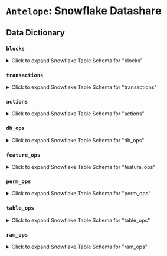 # `Antelope`: Snowflake Datashare

## Data Dictionary

### `blocks`

<details>
<summary>Click to expand Snowflake Table Schema for "blocks"</summary>

| Column Name                         | Data Type           | Description                                                                   |
| ----------------------------------- | ------------------- | ----------------------------------------------------------------------------- |
| time                                | TIMESTAMP_NTZ(3)    | Timestamp indicating when this block was created                              |
| number                              | NUMBER(38,0)        | Sequential number of the block in the blockchain                              |
| date                                | DATE                | Calendar date associated with the block                                       |
| hash                                | VARCHAR             | Unique identifier (hash) of the block                                         |
| parent_hash                         | VARCHAR             | Hash of the parent block, linking this block to its predecessor               |
| producer                            | VARCHAR             | Name of the producer responsible for creating this block                      |
| confirmed                           | NUMBER(10,0)        | Number of confirmations for this block                                        |
| schedule_version                    | NUMBER(10,0)        | Version of the block producer schedule in effect                              |
| version                             | NUMBER(10,0)        | Version of the block as defined by the protocol                               |
| producer_signature                  | VARCHAR             | Signature of the producer who created this block                              |
| dpos_proposed_irreversible_blocknum | NUMBER(10,0)        | Last block number proposed as irreversible by delegated proof of stake (DPoS) |
| dpos_irreversible_blocknum          | NUMBER(10,0)        | Last block number considered irreversible by DPoS consensus                   |
| transaction_mroot                   | VARCHAR             | Merkle root of all transactions in this block                                 |
| action_mroot                        | VARCHAR             | Merkle root of all actions in this block                                      |
| blockroot_merkle_active_nodes       | ARRAY<VARCHAR>      | List of active nodes in the blockroot Merkle tree                             |
| blockroot_merkle_node_count         | NUMBER(10,0)        | Number of nodes in the blockroot Merkle tree                                  |
| action_mroot_savanna                | VARCHAR             | Secondary Merkle root for actions, specific to the "Savanna" protocol         |
| block_signing_key                   | VARCHAR             | Block signing key used by the producer                                        |
| confirm_count                       | ARRAY<NUMBER(10,0)> | Count of confirmations received from other producers for this block           |
| size                                | NUMBER(38,0)        | Size of the block in bytes                                                    |
| total_transactions                  | NUMBER(38,0)        | Total number of transactions included in this block                           |
| successful_transactions             | NUMBER(38,0)        | Number of successfully processed transactions in this block                   |
| failed_transactions                 | NUMBER(38,0)        | Number of failed transactions in this block                                   |
| total_actions                       | NUMBER(38,0)        | Total number of actions included in this block                                |
| total_db_ops                        | NUMBER(38,0)        | Total number of database operations executed in this block                    |

</details>


### `transactions`

<details>
<summary>Click to expand Snowflake Table Schema for "transactions"</summary>


| Column Name              | Data Type           | Description                                                                  |
| ------------------------ | ------------------- | ---------------------------------------------------------------------------- |
| block_time               | TIMESTAMP_NTZ(3)    | Timestamp indicating when the block containing this transaction was created  |
| block_number             | NUMBER(38,0)        | Sequential number of the block in the blockchain containing this transaction |
| block_hash               | VARCHAR             | Unique identifier (hash) of the block containing this transaction            |
| block_date               | DATE                | Calendar date associated with the block containing this transaction          |
| hash                     | VARCHAR             | Unique identifier (hash) of the transaction                                  |
| index                    | NUMBER(38,0)        | Index of the transaction within the block                                    |
| elapsed                  | NUMBER(38,0)        | Time elapsed during the execution of the transaction in microseconds         |
| net_usage                | NUMBER(38,0)        | Net bandwidth usage of the transaction in bytes                              |
| scheduled                | BOOLEAN             | Indicates whether the transaction was scheduled or not                       |
| cpu_usage_micro_seconds  | NUMBER(10,0)        | CPU time used by the transaction in microseconds                             |
| net_usage_words          | NUMBER(10,0)        | Net bandwidth usage of the transaction in 64-bit words                       |
| status                   | VARCHAR             | Status of the transaction as a string                                        |
| status_code              | NUMBER(10,0)        | Numeric code representing the status of the transaction                      |
| success                  | BOOLEAN             | Indicates whether the transaction was successfully executed                  |
| transaction_mroot        | VARCHAR             | Merkle root of the transaction                                               |
| creator_action_indexes   | ARRAY<NUMBER(10,0)> | List of indexes for actions created by this transaction                      |
| execution_action_indexes | ARRAY<NUMBER(10,0)> | List of indexes for actions executed by this transaction                     |

</details>

### `actions`

<details>
<summary>Click to expand Snowflake Table Schema for "actions"</summary>

| Column Name                                | Data Type           | Description                                                                   |
| ------------------------------------------ | ------------------- | ----------------------------------------------------------------------------- |
| block_time                                 | TIMESTAMP_NTZ(3)    | Timestamp indicating when the block containing this action was created        |
| block_number                               | NUMBER(38,0)        | Sequential number of the block in the blockchain containing this action       |
| block_hash                                 | VARCHAR             | Unique identifier (hash) of the block containing this action                  |
| block_date                                 | DATE                | Calendar date associated with the block containing this action                |
| tx_hash                                    | VARCHAR             | Unique identifier (hash) of the transaction containing this action            |
| tx_success                                 | BOOLEAN             | Indicates whether the transaction containing this action was successful       |
| abi_sequence                               | NUMBER(38,0)        | Sequence number of the ABI (Application Binary Interface)                     |
| code_sequence                              | NUMBER(38,0)        | Sequence number of the code associated with this action                       |
| digest                                     | VARCHAR             | Digest hash of the action receipt                                             |
| global_sequence                            | NUMBER(38,0)        | Global sequence number for the action across the blockchain                   |
| receipt_receiver                           | VARCHAR             | Account name that received the action                                         |
| recv_sequence                              | NUMBER(38,0)        | Sequence number of the received action for the receiver                       |
| auth_sequence                              | ARRAY<NUMBER(38,0)> | Sequence numbers for each authorizer of the action                            |
| auth_sequence_account_name                 | ARRAY<VARCHAR>      | Account names of the authorizers corresponding to `auth_sequence`             |
| account                                    | VARCHAR             | Name of the account that performed the action                                 |
| name                                       | VARCHAR             | Name of the action (eg, "transfer")                                           |
| json_data                                  | VARCHAR             | JSON representation of the action's data                                      |
| raw_data                                   | VARCHAR             | Raw hex representation of the action's data                                   |
| index                                      | NUMBER(10,0)        | Index of the action within the transaction                                    |
| action_ordinal                             | NUMBER(10,0)        | Ordinal position of the action within the transaction                         |
| receiver                                   | VARCHAR             | Account name that received the action                                         |
| context_free                               | BOOLEAN             | Indicates whether the action is context-free (does not require authorization) |
| elapsed                                    | NUMBER(38,0)        | Time elapsed during the execution of the action in microseconds               |
| console                                    | VARCHAR             | Console output produced by the action during execution                        |
| raw_return_value                           | VARCHAR             | Raw representation of the action's return value                               |
| json_return_value                          | VARCHAR             | JSON representation of the action's return value                              |
| creator_action_ordinal                     | NUMBER(10,0)        | Ordinal position of the action that created this action, if applicable        |
| closest_unnotified_ancestor_action_ordinal | NUMBER(10,0)        | Ordinal position of the closest ancestor action not notified by this action   |
| action_mroot                               | VARCHAR             | Merkle root of the actions in this block                                      |
| account_ram_deltas_account                 | ARRAY<VARCHAR>      | Account names associated with RAM deltas for this action                      |
| account_ram_deltas                         | ARRAY<NUMBER(38,0)> | Amounts of RAM (in bytes) added or removed for each account                   |

</details>

### `db_ops`

<details>
<summary>Click to expand Snowflake Table Schema for "db_ops"</summary>

| Column Name    | Data Type        | Description                                                                        |
| -------------- | ---------------- | ---------------------------------------------------------------------------------- |
| block_time     | TIMESTAMP_NTZ(3) | Timestamp indicating when the block containing this database operation was created |
| block_number   | NUMBER(38,0)     | Sequential number of the block in the blockchain containing this operation         |
| block_hash     | VARCHAR          | Unique identifier (hash) of the block containing this operation                    |
| block_date     | DATE             | Calendar date associated with the block containing this operation                  |
| tx_hash        | VARCHAR          | Unique identifier (hash) of the transaction containing this operation              |
| tx_success     | BOOLEAN          | Indicates whether the transaction containing this operation was successful         |
| action_index   | NUMBER(10,0)     | Index of the action within the transaction associated with this operation          |
| index          | NUMBER(10,0)     | Index of this database operation within the action                                 |
| operation      | VARCHAR          | Type of database operation (eg, "insert", "update", "delete")                      |
| operation_code | NUMBER(10,0)     | Numeric code representing the type of database operation                           |
| code           | VARCHAR          | Code or contract namespace associated with this database operation                 |
| scope          | VARCHAR          | Scope of the database operation, specifying the namespace or partition affected    |
| table_name     | VARCHAR          | Name of the database table affected by this operation                              |
| primary_key    | VARCHAR          | Primary key of the record affected by this operation                               |
| old_payer      | VARCHAR          | Name of the payer responsible for RAM costs before the operation                   |
| new_payer      | VARCHAR          | Name of the payer responsible for RAM costs after the operation                    |
| old_data       | VARCHAR          | Raw data before the operation                                                      |
| new_data       | VARCHAR          | Raw data after the operation                                                       |
| old_data_json  | VARCHAR          | JSON representation of the data before the operation                               |
| new_data_json  | VARCHAR          | JSON representation of the data after the operation                                |

</details>

### `feature_ops`

<details>
<summary>Click to expand Snowflake Table Schema for "feature_ops"</summary>

| Column Name           | Data Type        | Description                                                                       |
| --------------------- | ---------------- | --------------------------------------------------------------------------------- |
| block_time            | TIMESTAMP_NTZ(3) | Timestamp indicating when the block containing this feature operation was created |
| block_number          | NUMBER(38,0)     | Sequential number of the block in the blockchain containing this operation        |
| block_hash            | VARCHAR          | Unique identifier (hash) of the block containing this operation                   |
| block_date            | DATE             | Calendar date associated with the block containing this operation                 |
| tx_hash               | VARCHAR          | Unique identifier (hash) of the transaction containing this operation             |
| tx_success            | BOOLEAN          | Indicates whether the transaction containing this operation was successful        |
| action_index          | NUMBER(10,0)     | Index of the action within the transaction associated with this operation         |
| feature_digest        | VARCHAR          | Digest hash representing the feature being operated on                            |
| kind                  | VARCHAR          | Type or kind of feature operation (eg, "activate", "deactivate")                  |
| description_digest    | VARCHAR          | Digest hash for the description of the feature being operated on                  |
| protocol_feature_type | VARCHAR          | Type of protocol feature associated with this operation (eg, "consensus")         |

</details>

### `perm_ops`

<details>
<summary>Click to expand Snowflake Table Schema for "perm_ops"</summary>

| Column Name     | Data Type           | Description                                                                          |
| --------------- | ------------------- | ------------------------------------------------------------------------------------ |
| block_time      | TIMESTAMP_NTZ(3)    | Timestamp indicating when the block containing this permission operation was created |
| block_number    | NUMBER(38,0)        | Sequential number of the block in the blockchain containing this operation           |
| block_hash      | VARCHAR             | Unique identifier (hash) of the block containing this operation                      |
| block_date      | DATE                | Calendar date associated with the block containing this operation                    |
| tx_hash         | VARCHAR             | Unique identifier (hash) of the transaction containing this operation                |
| tx_success      | BOOLEAN             | Indicates whether the transaction containing this operation was successful           |
| action_index    | NUMBER(10,0)        | Index of the action within the transaction associated with this operation            |
| operation       | VARCHAR             | Type of permission operation (eg, "create", "update", "delete")                      |
| operation_code  | NUMBER(10,0)        | Numeric code representing the type of permission operation                           |
| id              | NUMBER(38,0)        | Unique identifier for the permission record being operated on                        |
| parent_id       | NUMBER(38,0)        | Identifier of the parent permission, if applicable                                   |
| owner           | VARCHAR             | Account name that owns the permission                                                |
| name            | VARCHAR             | Name of the permission (eg, "active", "owner")                                       |
| threshold       | NUMBER(10,0)        | Threshold required for actions under this permission to execute                      |
| accounts        | ARRAY<VARCHAR>      | List of account names associated with this permission                                |
| accounts_weight | ARRAY<NUMBER(10,0)> | List of weights assigned to the accounts under this permission                       |
| keys_public_key | ARRAY<VARCHAR>      | List of public keys associated with this permission                                  |
| keys_weight     | ARRAY<NUMBER(10,0)> | List of weights assigned to the keys under this permission                           |
| wait_sec        | ARRAY<NUMBER(10,0)> | List of wait times in seconds for this permission                                    |
| wait_weight     | ARRAY<NUMBER(10,0)> | List of weights assigned to the wait times under this permission                     |

</details>

### `table_ops`

<details>
<summary>Click to expand Snowflake Table Schema for "table_ops"</summary>

| Column Name    | Data Type        | Description                                                                     |
| -------------- | ---------------- | ------------------------------------------------------------------------------- |
| block_time     | TIMESTAMP_NTZ(3) | Timestamp indicating when the block containing this table operation was created |
| block_number   | NUMBER(38,0)     | Sequential number of the block in the blockchain containing this operation      |
| block_hash     | VARCHAR          | Unique identifier (hash) of the block containing this operation                 |
| block_date     | DATE             | Calendar date associated with the block containing this operation               |
| tx_hash        | VARCHAR          | Unique identifier (hash) of the transaction containing this operation           |
| tx_success     | BOOLEAN          | Indicates whether the transaction containing this operation was successful      |
| action_index   | NUMBER(10,0)     | Index of the action within the transaction associated with this operation       |
| index          | NUMBER(10,0)     | Index of the table operation within the action                                  |
| operation      | VARCHAR          | Type of table operation (eg, "create", "update", "delete")                      |
| operation_code | NUMBER(10,0)     | Numeric code representing the type of table operation                           |
| payer          | VARCHAR          | Name of the payer responsible for RAM costs associated with the operation       |
| code           | VARCHAR          | Code or contract namespace associated with the table operation                  |
| scope          | VARCHAR          | Scope of the table operation, specifying the namespace or partition affected    |
| table_name     | VARCHAR          | Name of the table affected by this operation                                    |

</details>

### `ram_ops`

<details>
<summary>Click to expand Snowflake Table Schema for "ram_ops"</summary>

| Column Name    | Data Type        | Description                                                                   |
| -------------- | ---------------- | ----------------------------------------------------------------------------- |
| block_time     | TIMESTAMP_NTZ(3) | Timestamp indicating when the block containing this RAM operation was created |
| block_number   | NUMBER(38,0)     | Sequential number of the block in the blockchain containing this operation    |
| block_hash     | VARCHAR          | Unique identifier (hash) of the block containing this operation               |
| block_date     | DATE             | Calendar date associated with the block containing this operation             |
| tx_hash        | VARCHAR          | Unique identifier (hash) of the transaction containing this operation         |
| tx_success     | BOOLEAN          | Indicates whether the transaction containing this operation was successful    |
| action_index   | NUMBER(10,0)     | Index of the action within the transaction associated with this operation     |
| operation      | VARCHAR          | Type of RAM operation (eg, "allocate", "free")                                |
| operation_code | NUMBER(10,0)     | Numeric code representing the type of RAM operation                           |
| payer          | VARCHAR          | Name of the payer responsible for the RAM costs in this operation             |
| delta          | NUMBER(38,0)     | Change in RAM usage in bytes resulting from this operation                    |
| usage          | NUMBER(38,0)     | Total RAM usage in bytes after this operation                                 |
| namespace      | VARCHAR          | Namespace associated with this RAM operation (eg, account or contract)        |
| namespace_code | NUMBER(10,0)     | Numeric code representing the namespace of the operation                      |
| action         | VARCHAR          | Name of the action associated with this operation                             |
| action_code    | NUMBER(10,0)     | Numeric code representing the action type                                     |
| unique_key     | VARCHAR          | Unique identifier or key associated with this RAM operation                   |

</details>